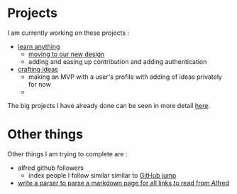 # Projects
I am currently working on these projects : 
- [learn anything](https://learn-anything.xyz/)
	- [moving to our new design](https://github.com/learn-anything/learn-anything/issues/77)
	- adding and easing up contribution and adding authentication
- [crafting ideas](https://github.com/nikitavoloboev/crafting-ideas)
	- making an MVP with a user's profile with adding of ideas privately for now
	- 
The big projects I have already done can be seen in more detail [here](https://nikitavoloboev.xyz/projects/).

# Other things
Other things I am trying to complete are : 
- alfred github followers
	- index people I follow similar similar to [GitHub jump](https://github.com/lox/alfred-github-jump)
- [write a parser to parse a markdown page for all links to read from Alfred](https://github.com/nikitavoloboev/markdown-to-alfred/issues/1)

